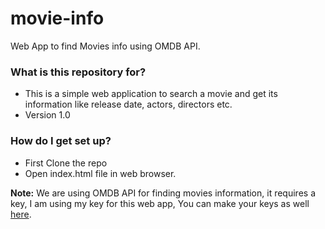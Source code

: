 # movie-info #
Web App to find Movies info using OMDB API.

### What is this repository for? ###

* This is a simple web application to search a movie and get its information like release date, actors, directors etc.
* Version 1.0

### How do I get set up? ###

* First Clone the repo
* Open index.html file in web browser.

**Note:** We are using OMDB API for finding movies information, it requires a key, I am using my key for this web app, You can make your keys as well [here](http://www.omdbapi.com/apikey.aspx).

